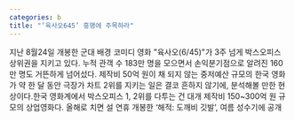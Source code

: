 ```yaml
---
categories: b
title: "‘육사오645’ 흥행에 주목하라"
---
```

지난 8월24일 개봉한 군대 배경 코미디 영화 "육사오(6/45)"가 3주 넘게 박스오피스 상위권을 지키고 있다. 누적 관객 수 183만 명을 모으면서 손익분기점으로 알려진 160만 명도 거뜬하게 넘어섰다. 제작비 50억 원이 채 되지 않는 중저예산 규모의 한국 영화가 약 한 달 동안 극장가 차트 2위를 지키는 일은 결코 흔하지 않기에, 분석해볼 만한 현상이다.한국 영화계에서 박스오피스 1, 2위를 다투는 건 대개 제작비 150~300억 원 규모의 상업영화다. 올해로 치면 설 연휴 개봉한 ‘해적: 도깨비 깃발’, 여름 성수기에 공개